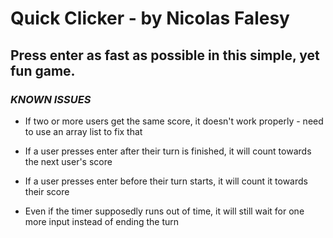 # Quick Clicker - by Nicolas Falesy

## Press enter as fast as possible in this simple, yet fun game.

### *KNOWN ISSUES*
 - If two or more users get the same score, it doesn't work properly - need to use an array list to fix that

 - If a user presses enter after their turn is finished, it will count towards the next user's score

 - If a user presses enter before their turn starts, it will count it towards their score

- Even if the timer supposedly runs out of time, it will still wait for one more input instead of ending the turn
